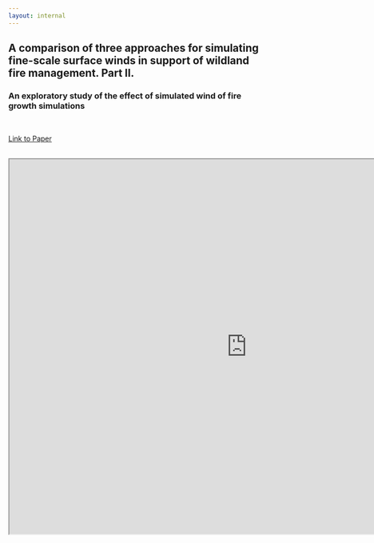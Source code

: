 ```yaml
---
layout: internal
---
```


## A comparison of three approaches for simulating fine-scale surface winds in support of wildland fire management. Part II.

### An exploratory study of the effect of simulated wind of fire growth simulations

<br>

[Link to Paper](http://firelab.github.io/windninja/pdf/Part2.pdf)

<br>

<iframe src="http://firelab.github.io/windninja/pdf/Part2.pdf" style="background: #FFFFFF;" height="750"  width="950"></iframe>
